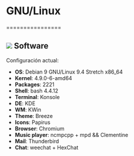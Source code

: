 # GNU/Linux
================

![](screenshot.jpg?raw=true)
Software
------------

Configuración actual:

* **OS**: Debian 9 GNU/Linux 9.4 Stretch x86_64
* **Kernel**: 4.9.0-6-amd64
* **Packages**: 2221
* **Shell**: bash 4.4.12
* **Terminal**: Konsole
* **DE**: KDE
* **WM**: KWin
* **Theme**: Breeze
* **Icons**: Papirus
* **Browser**: Chromium
* **Music player**: ncmpcpp + mpd && Clementine
* **Mail**: Thunderbird
* **Chat**: weechat + HexChat
